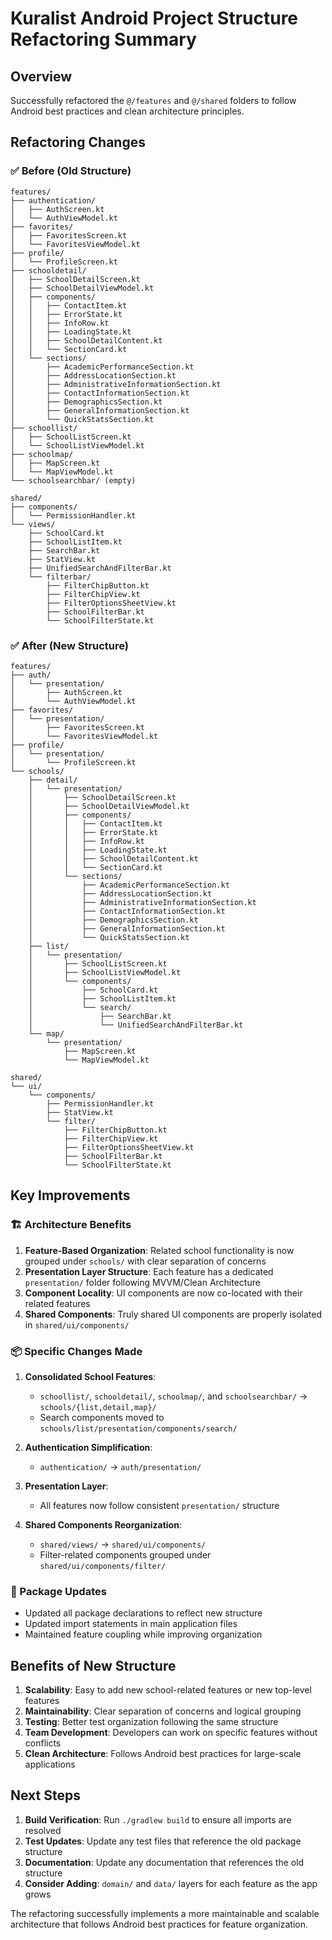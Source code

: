 # Kuralist Android Project Structure Refactoring Summary

## Overview

Successfully refactored the `@/features` and `@/shared` folders to follow Android best practices and clean architecture principles.

## Refactoring Changes

### ✅ Before (Old Structure)

```
features/
├── authentication/
│   ├── AuthScreen.kt
│   └── AuthViewModel.kt
├── favorites/
│   ├── FavoritesScreen.kt
│   └── FavoritesViewModel.kt
├── profile/
│   └── ProfileScreen.kt
├── schooldetail/
│   ├── SchoolDetailScreen.kt
│   ├── SchoolDetailViewModel.kt
│   ├── components/
│   │   ├── ContactItem.kt
│   │   ├── ErrorState.kt
│   │   ├── InfoRow.kt
│   │   ├── LoadingState.kt
│   │   ├── SchoolDetailContent.kt
│   │   └── SectionCard.kt
│   └── sections/
│       ├── AcademicPerformanceSection.kt
│       ├── AddressLocationSection.kt
│       ├── AdministrativeInformationSection.kt
│       ├── ContactInformationSection.kt
│       ├── DemographicsSection.kt
│       ├── GeneralInformationSection.kt
│       └── QuickStatsSection.kt
├── schoollist/
│   ├── SchoolListScreen.kt
│   └── SchoolListViewModel.kt
├── schoolmap/
│   ├── MapScreen.kt
│   └── MapViewModel.kt
└── schoolsearchbar/ (empty)

shared/
├── components/
│   └── PermissionHandler.kt
└── views/
    ├── SchoolCard.kt
    ├── SchoolListItem.kt
    ├── SearchBar.kt
    ├── StatView.kt
    ├── UnifiedSearchAndFilterBar.kt
    └── filterbar/
        ├── FilterChipButton.kt
        ├── FilterChipView.kt
        ├── FilterOptionsSheetView.kt
        ├── SchoolFilterBar.kt
        └── SchoolFilterState.kt
```

### ✅ After (New Structure)

```
features/
├── auth/
│   └── presentation/
│       ├── AuthScreen.kt
│       └── AuthViewModel.kt
├── favorites/
│   └── presentation/
│       ├── FavoritesScreen.kt
│       └── FavoritesViewModel.kt
├── profile/
│   └── presentation/
│       └── ProfileScreen.kt
└── schools/
    ├── detail/
    │   └── presentation/
    │       ├── SchoolDetailScreen.kt
    │       ├── SchoolDetailViewModel.kt
    │       ├── components/
    │       │   ├── ContactItem.kt
    │       │   ├── ErrorState.kt
    │       │   ├── InfoRow.kt
    │       │   ├── LoadingState.kt
    │       │   ├── SchoolDetailContent.kt
    │       │   └── SectionCard.kt
    │       └── sections/
    │           ├── AcademicPerformanceSection.kt
    │           ├── AddressLocationSection.kt
    │           ├── AdministrativeInformationSection.kt
    │           ├── ContactInformationSection.kt
    │           ├── DemographicsSection.kt
    │           ├── GeneralInformationSection.kt
    │           └── QuickStatsSection.kt
    ├── list/
    │   └── presentation/
    │       ├── SchoolListScreen.kt
    │       ├── SchoolListViewModel.kt
    │       └── components/
    │           ├── SchoolCard.kt
    │           ├── SchoolListItem.kt
    │           └── search/
    │               ├── SearchBar.kt
    │               └── UnifiedSearchAndFilterBar.kt
    └── map/
        └── presentation/
            ├── MapScreen.kt
            └── MapViewModel.kt

shared/
└── ui/
    └── components/
        ├── PermissionHandler.kt
        ├── StatView.kt
        └── filter/
            ├── FilterChipButton.kt
            ├── FilterChipView.kt
            ├── FilterOptionsSheetView.kt
            ├── SchoolFilterBar.kt
            └── SchoolFilterState.kt
```

## Key Improvements

### 🏗️ Architecture Benefits

1. **Feature-Based Organization**: Related school functionality is now grouped under `schools/` with clear separation of concerns
2. **Presentation Layer Structure**: Each feature has a dedicated `presentation/` folder following MVVM/Clean Architecture
3. **Component Locality**: UI components are now co-located with their related features
4. **Shared Components**: Truly shared UI components are properly isolated in `shared/ui/components/`

### 📦 Specific Changes Made

1. **Consolidated School Features**:

   - `schoollist/`, `schooldetail/`, `schoolmap/`, and `schoolsearchbar/` → `schools/{list,detail,map}/`
   - Search components moved to `schools/list/presentation/components/search/`

2. **Authentication Simplification**:

   - `authentication/` → `auth/presentation/`

3. **Presentation Layer**:

   - All features now follow consistent `presentation/` structure

4. **Shared Components Reorganization**:
   - `shared/views/` → `shared/ui/components/`
   - Filter-related components grouped under `shared/ui/components/filter/`

### 🔧 Package Updates

- Updated all package declarations to reflect new structure
- Updated import statements in main application files
- Maintained feature coupling while improving organization

## Benefits of New Structure

1. **Scalability**: Easy to add new school-related features or new top-level features
2. **Maintainability**: Clear separation of concerns and logical grouping
3. **Testing**: Better test organization following the same structure
4. **Team Development**: Developers can work on specific features without conflicts
5. **Clean Architecture**: Follows Android best practices for large-scale applications

## Next Steps

1. **Build Verification**: Run `./gradlew build` to ensure all imports are resolved
2. **Test Updates**: Update any test files that reference the old package structure
3. **Documentation**: Update any documentation that references the old structure
4. **Consider Adding**: `domain/` and `data/` layers for each feature as the app grows

The refactoring successfully implements a more maintainable and scalable architecture that follows Android best practices for feature organization.
